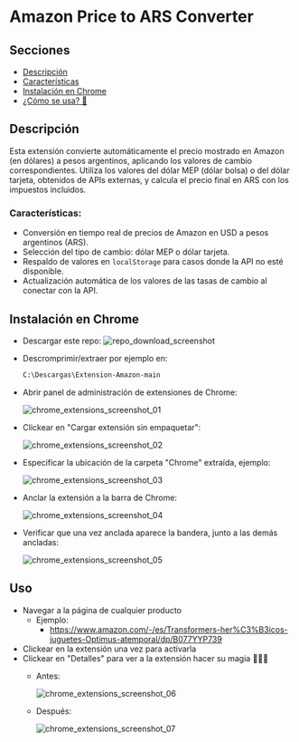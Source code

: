﻿# Amazon Price to ARS Converter

## Secciones

 - [Descripción](#descripción)
 - [Características](#características)
 - [Instalación en Chrome](#instalación-en-chrome)
 - [¿Cómo se usa? 🚀](#uso)

## Descripción

Esta extensión convierte automáticamente el precio mostrado en Amazon (en dólares) a pesos argentinos, aplicando los valores de cambio correspondientes. Utiliza los valores del dólar MEP (dólar bolsa) o del dólar tarjeta, obtenidos de APIs externas, y calcula el precio final en ARS con los impuestos incluidos.

### Características:

- Conversión en tiempo real de precios de Amazon en USD a pesos argentinos (ARS).
- Selección del tipo de cambio: dólar MEP o dólar tarjeta.
- Respaldo de valores en `localStorage` para casos donde la API no esté disponible.
- Actualización automática de los valores de las tasas de cambio al conectar con la API.


## Instalación en Chrome

- Descargar este repo:
   ![repo_download_screenshot](/Docs/Chrome_instalation/images/repo_download.png)

- Descromprimir/extraer por ejemplo en:
    ```bash
    C:\Descargas\Extension-Amazon-main
    ```

- Abrir panel de administración de extensiones de Chrome:

   ![chrome_extensions_screenshot_01](/Docs/Chrome_instalation/images/chrome_extensions_01.png)

- Clickear en "Cargar extensión sin empaquetar":

   ![chrome_extensions_screenshot_02](/Docs/Chrome_instalation/images/chrome_extensions_02.png)

- Especificar la ubicación de la carpeta "Chrome" extraída, ejemplo:

   ![chrome_extensions_screenshot_03](/Docs/Chrome_instalation/images/chrome_extensions_03.png)

- Anclar la extensión a la barra de Chrome:

   ![chrome_extensions_screenshot_04](/Docs/Chrome_instalation/images/chrome_extensions_04.png)

- Verificar que una vez anclada aparece la bandera, 
junto a las demás ancladas:

   ![chrome_extensions_screenshot_05](/Docs/Chrome_instalation/images/chrome_extensions_05.png)


## Uso

- Navegar a la página de cualquier producto
    - Ejemplo:
        - https://www.amazon.com/-/es/Transformers-her%C3%B3icos-juguetes-Optimus-atemporal/dp/B077YYP739
- Clickear en la extensión una vez para activarla
- Clickear en "Detalles" para ver a la extensión hacer su magia 🧙🏻‍♀️
    - Antes:

       ![chrome_extensions_screenshot_06](/Docs/Chrome_instalation/images/chrome_extensions_06.png)

    - Después:

       ![chrome_extensions_screenshot_07](/Docs/Chrome_instalation/images/chrome_extensions_07.png)

